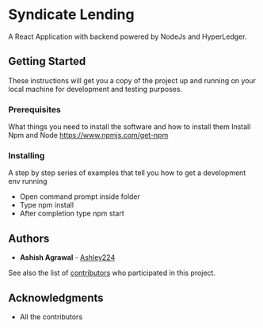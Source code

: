 # Syndicate Lending

A React Application with backend powered by NodeJs and HyperLedger.

## Getting Started

These instructions will get you a copy of the project up and running on your local machine for development and testing purposes.

### Prerequisites

What things you need to install the software and how to install them
Install Npm and Node
https://www.npmjs.com/get-npm

### Installing

A step by step series of examples that tell you how to get a development env running

* Open command prompt inside folder
* Type npm install
* After completion type npm start

## Authors

* **Ashish Agrawal**  - [Ashley224](https://github.com/Ashley224)

See also the list of [contributors](https://github.com/akshat-ag/syndicate-lending/contributors) who participated in this project.


## Acknowledgments

* All the contributors
